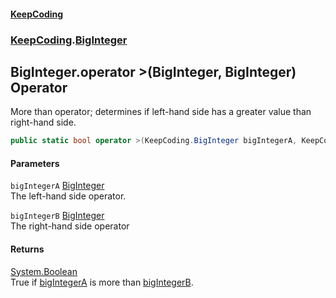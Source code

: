 #### [KeepCoding](index.md 'index')
### [KeepCoding](KeepCoding.md 'KeepCoding').[BigInteger](BigInteger.md 'KeepCoding.BigInteger')
## BigInteger.operator &gt;(BigInteger, BigInteger) Operator
More than operator; determines if left-hand side has a greater value than right-hand side.  
```csharp
public static bool operator >(KeepCoding.BigInteger bigIntegerA, KeepCoding.BigInteger bigIntegerB);
```
#### Parameters
<a name='KeepCoding_BigInteger_op_GreaterThan(KeepCoding_BigInteger_KeepCoding_BigInteger)_bigIntegerA'></a>
`bigIntegerA` [BigInteger](BigInteger.md 'KeepCoding.BigInteger')  
The left-hand side operator.
  
<a name='KeepCoding_BigInteger_op_GreaterThan(KeepCoding_BigInteger_KeepCoding_BigInteger)_bigIntegerB'></a>
`bigIntegerB` [BigInteger](BigInteger.md 'KeepCoding.BigInteger')  
The right-hand side operator
  
#### Returns
[System.Boolean](https://docs.microsoft.com/en-us/dotnet/api/System.Boolean 'System.Boolean')  
True if [bigIntegerA](BigInteger_op_GreaterThan_JRopUk4wOHTzMNMyjavPjg.md#KeepCoding_BigInteger_op_GreaterThan(KeepCoding_BigInteger_KeepCoding_BigInteger)_bigIntegerA 'KeepCoding.BigInteger.op_GreaterThan(KeepCoding.BigInteger, KeepCoding.BigInteger).bigIntegerA') is more than [bigIntegerB](BigInteger_op_GreaterThan_JRopUk4wOHTzMNMyjavPjg.md#KeepCoding_BigInteger_op_GreaterThan(KeepCoding_BigInteger_KeepCoding_BigInteger)_bigIntegerB 'KeepCoding.BigInteger.op_GreaterThan(KeepCoding.BigInteger, KeepCoding.BigInteger).bigIntegerB').
